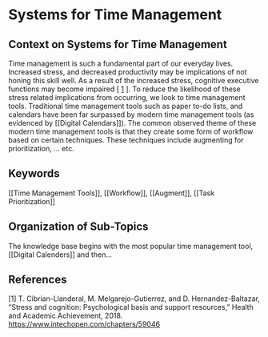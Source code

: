 # Systems for Time Management

## Context on Systems for Time Management
Time management is such a fundamental part of our everyday lives. Increased stress, and decreased productivity may be implications of not honing this skill well. As a result of the increased stress, cognitive executive functions may become impaired [ [1](#References) ]. To reduce the likelihood of these stress related implications from occurring, we look to time management tools. Traditional time management tools such as paper to-do lists, and calendars have been far surpassed by modern time management tools (as evidenced by [[Digital Calendars]]). The common observed theme of these modern time management tools is that they create some form of workflow based on certain techniques. These techniques include augmenting for prioritization, ... etc. 

## Keywords

[[Time Management Tools]], [[Workflow]], [[Augment]], [[Task Prioritization]]

## Organization of Sub-Topics

The knowledge base begins with the most popular time management tool, [[Digital Calenders]] and then...

## References
[1] T. Cibrian-Llanderal, M. Melgarejo-Gutierrez, and D. Hernandez-Baltazar, “Stress and cognition: Psychological basis and support resources,” Health and Academic Achievement, 2018. https://www.intechopen.com/chapters/59046


